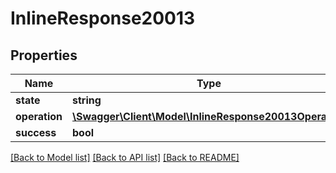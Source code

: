 # InlineResponse20013

## Properties
Name | Type | Description | Notes
------------ | ------------- | ------------- | -------------
**state** | **string** |  | [optional] 
**operation** | [**\Swagger\Client\Model\InlineResponse20013Operation**](InlineResponse20013Operation.md) |  | [optional] 
**success** | **bool** |  | [optional] 

[[Back to Model list]](../../README.md#documentation-for-models) [[Back to API list]](../../README.md#documentation-for-api-endpoints) [[Back to README]](../../README.md)

